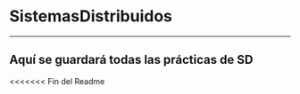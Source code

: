 # SistemasDistribuidos
----
Aquí se guardará todas las prácticas de SD
--------

<<<<<<< Fin del Readme
